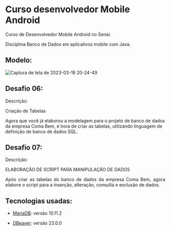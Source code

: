 # Curso desenvolvedor Mobile Android

<p align="justify">
    Curso de Desenvolvedor Mobile Android no Senai.     
</p>
<p align="justify"> Disciplina Banco de Dados em aplicativos mobile com Java. </p>

## Modelo:

![Captura de tela de 2023-03-19 20-24-49](https://user-images.githubusercontent.com/21234981/226217308-7ad15c3e-1988-421f-9e17-d736423b2421.png)


## Desafio 06:
<p align="justify">Descrição:</p>
<p align="justify"> Criação de Tabelas
 
Agora que você já elaborou a modelagem para o projeto de banco de dados da empresa Coma Bem, é hora de criar as tabelas, utilizando linguagem de definição de banco de dados SQL. 
</p>


## Desafio 07:
<p align="justify">Descrição:</p>
<p align="justify">ELABORAÇÃO DE SCRIPT PARA MANIPULAÇÃO DE DADOS </p>
<p align="justify"> Após criar as tabelas do banco de dados da empresa Coma Bem, agora elabore o script para a inserção, alteração, consulta e exclusão de dados. </p>

## Tecnologias usadas:

- [MariaDB](https://mariadb.org/download/?t=mariadb&p=mariadb&r=10.11.2&os=Linux&cpu=x86_64&pkg=tar_gz&i=systemd&m=fder): versão 10.11.2

- [DBeaver](https://dbeaver.io/): versão 23.0.0